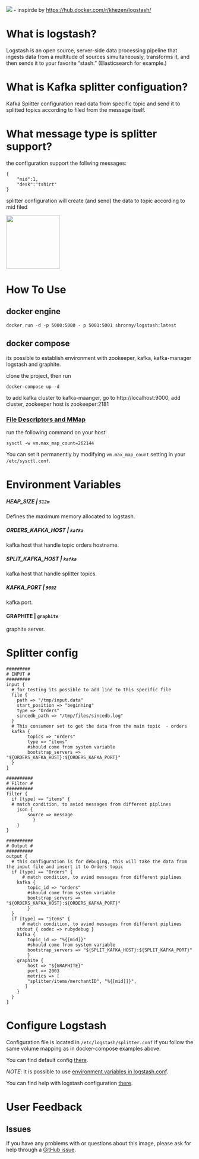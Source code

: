 [![](https://images.microbadger.com/badges/image/khezen/logstash.svg)](https://hub.docker.com/r/khezen/logstash/) - inspirde by https://hub.docker.com/r/khezen/logstash/

# What is logstash?
Logstash is an open source, server-side data processing pipeline that ingests data from a multitude of sources simultaneously, transforms it, and then sends it to your favorite “stash.” (Elasticsearch for example.)

# What is Kafka splitter configuation?
Kafka Splitter configuration read data from specific topic and send it to splitted topics according to filed from the message itself.

# What message type is splitter support?
the configuration support the follwing messages:
```
{
    "mid":1,
    "desk":"tshirt"
}

```
splitter configuration will create (and send) the data to topic according to mid filed

[<img src="https://static-www.elastic.co/fr/assets/blt946bc636d34a70eb/icon-logstash-bb.svg?q=600" width="144" height="144">](https://www.elastic.co/fr/products/logstash)

# How To Use

## docker engine

```
docker run -d -p 5000:5000 - p 5001:5001 shronny/logstash:latest   
```
## docker compose
its possible to establish environment with zookeeper, kafka, kafka-manager logstash and graphite.

clone the project, then run

```
docker-compose up -d
```
to add kafka cluster to kafka-maanger, go to http://localhost:9000, add cluster, zookeeper host is zookeeper:2181

### [File Descriptors and MMap](https://www.elastic.co/guide/en/elasticsearch/guide/current/_file_descriptors_and_mmap.html)

run the following command on your host:
```
sysctl -w vm.max_map_count=262144
```
You can set it permanently by modifying `vm.max_map_count` setting in your `/etc/sysctl.conf`.

# Environment Variables

##### HEAP_SIZE | `512m`
Defines the maximum memory allocated to logstash.

##### ORDERS_KAFKA_HOST | `kafka `
kafka host that handle topic orders hostname.

##### SPLIT_KAFKA_HOST | `kafka`
kafka host that handle splitter topics.

##### KAFKA_PORT | `9092`
kafka port.

#### GRAPHITE | `graphite`
graphite server.

# Splitter config

```
#########
# INPUT #
#########
input {
  # for testing its possible to add line to this specific file
  file {
    path => "/tmp/input.data"
    start_position => "beginning"
    type => "Orders"
    sincedb_path => "/tmp/files/sincedb.log"
  }
  # This consumenr set to get the data from the main topic  - orders
  kafka {
        topics => "orders"
        type => "items"
        #should come from system variable
        bootstrap_servers => "${ORDERS_KAFKA_HOST}:${ORDERS_KAFKA_PORT}"
  }
}

##########
# Filter #
##########
filter {
  if [type] == "items" {
  # match condition, to aviod messages from different piplines
    json {
        source => message
          }
    }
}

##########
# Output #
##########
output {
  # this configuration is for debuging, this will take the data from the input file and insert it to Orders topic
  if [type] == "Orders" {
      # match condition, to aviod messages from different piplines
    kafka {
        topic_id => "orders"
        #should come from system variable
        bootstrap_servers => "${ORDERS_KAFKA_HOST}:${ORDERS_KAFKA_PORT}"
        }
  }
  if [type] == "items" {
      # match condition, to aviod messages from different piplines
    stdout { codec => rubydebug }
    kafka {
        topic_id => "%{[mid]}"
        #should come from system variable
        bootstrap_servers => "${SPLIT_KAFKA_HOST}:${SPLIT_KAFKA_PORT}"
        }
    graphite {
        host => "${GRAPHITE}"
        port => 2003
        metrics => [
        "splitter/items/merchantID", "%{[mid]]}",    
       ]
    }
  } 
}
```

# Configure Logstash

Configuration file is located in `/etc/logstash/splitter.conf` if you follow the same volume mapping as in docker-compose examples above.

You can find default config [there](https://github.com/Khezen/docker-logstash/blob/master/config/logstash.conf).

*NOTE*: It is possible to use [environment variables in logstash.conf](https://www.elastic.co/guide/en/logstash/current/environment-variables.html).

You can find help with logstash configuration [there](https://www.elastic.co/guide/en/logstash/current/configuration.html).

# User Feedback
## Issues
If you have any problems with or questions about this image, please ask for help through a [GitHub issue](https://github.com/shronny/docker-logstash/issues).
